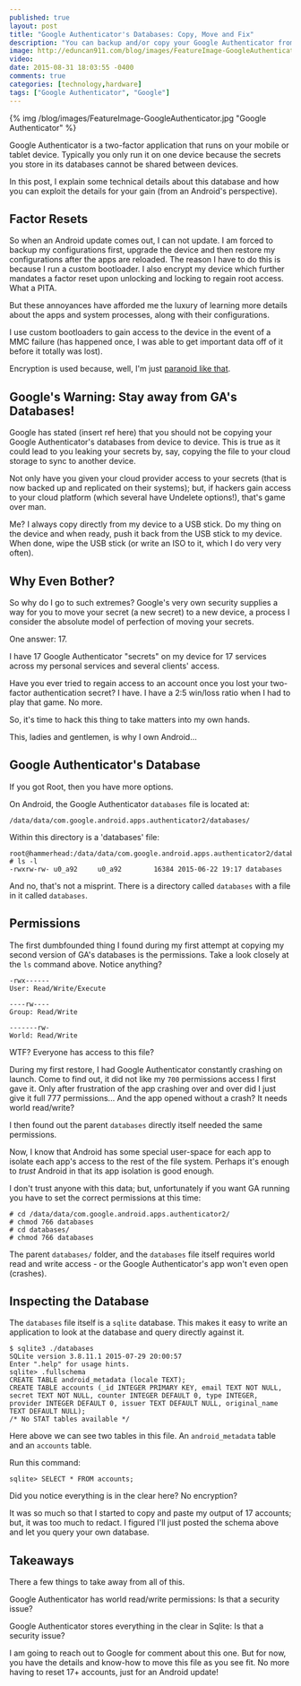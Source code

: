 ```yaml
---
published: true
layout: post
title: "Google Authenticator's Databases: Copy, Move and Fix"
description: "You can backup and/or copy your Google Authenticator from device to device, providing you follow a few rules."
image: http://eduncan911.com/blog/images/FeatureImage-GoogleAuthenticator.jpg
video: 
date: 2015-08-31 18:03:55 -0400
comments: true
categories: [technology,hardware]
tags: ["Google Authenticator", "Google"]
---
```


{% img /blog/images/FeatureImage-GoogleAuthenticator.jpg "Google Authenticator" %}

Google Authenticator is a two-factor application that runs on your mobile or tablet device.  Typically you only run it on one device because the secrets you store in its databases cannot be shared between devices.

In this post, I explain some technical details about this database and how you can exploit the details for your gain (from an Android's perspective).

## Factor Resets

So when an Android update comes out, I can not update.  I am forced to backup my configurations first, upgrade the device and then restore my configurations after the apps are reloaded.  The reason I have to do this is because I run a custom bootloader.  I also encrypt my device which further mandates a factor reset upon unlocking and locking to regain root access.  What a PITA.

But these annoyances have afforded me the luxury of learning more details about the apps and system processes, along with their configurations.

I use custom bootloaders to gain access to the device in the event of a MMC failure (has happened once, I was able to get important data off of it before it totally was lost).

Encryption is used because, well, I'm just [paranoid like that](http://motherboard.vice.com/read/fbi-director-if-apple-and-google-wont-decrypt-phones-well-force-them-to).

## Google's Warning: Stay away from GA's Databases!

Google has stated (insert ref here) that you should not be copying your Google Authenticator's databases from device to device.  This is true as it could lead to you leaking your secrets by, say, copying the file to your cloud storage to sync to another device.  

Not only have you given your cloud provider access to your secrets (that is now backed up and replicated on their systems); but, if hackers gain access to your cloud platform (which several have Undelete options!), that's game over man.

Me?  I always copy directly from my device to a USB stick.  Do my thing on the device and when ready, push it back from the USB stick to my device.  When done, wipe the USB stick (or write an ISO to it, which I do very very often).

## Why Even Bother?

So why do I go to such extremes?  Google's very own security supplies a way for you to move your secret (a new secret) to a new device, a process I consider the absolute model of perfection of moving your secrets.

One answer: 17.

I have 17 Google Authenticator "secrets" on my device for 17 services across my personal services and several clients' access.

Have you ever tried to regain access to an account once you lost your two-factor authentication secret?  I have.  I have a 2:5 win/loss ratio when I had to play that game.  No more.

So, it's time to hack this thing to take matters into my own hands.

This, ladies and gentlemen, is why I own Android...

## Google Authenticator's Database

If you got Root, then you have more options.

On Android, the Google Authenticator `databases` file is located at:

```
/data/data/com.google.android.apps.authenticator2/databases/
```

Within this directory is a 'databases' file:

```
root@hammerhead:/data/data/com.google.android.apps.authenticator2/databases # ls -l
-rwxrw-rw- u0_a92     u0_a92        16384 2015-06-22 19:17 databases
```

And no, that's not a misprint.  There is a directory called `databases` with a file in it called `databases`.

## Permissions

The first dumbfounded thing I found during my first attempt at copying my second version of GA's databases is the permissions.  Take a look closely at the `ls` command above.  Notice anything?

```
-rwx------
User: Read/Write/Execute

----rw----
Group: Read/Write

-------rw-
World: Read/Write
```

WTF?  Everyone has access to this file?

During my first restore, I had Google Authenticator constantly crashing on launch.  Come to find out, it did not like my `700` permissions access I first gave it.  Only after frustration of the app crashing over and over did I just give it full 777 permissions...  And the app opened without a crash?  It needs world read/write?

I then found out the parent `databases` directly itself needed the same permissions.

Now, I know that Android has some special user-space for each app to isolate each app's access to the rest of the file system.  Perhaps it's enough to *trust* Android in that its app isolation is good enough.  

I don't trust anyone with this data; but, unfortunately if you want GA running you have to set the correct permissions at this time:

```
# cd /data/data/com.google.android.apps.authenticator2/
# chmod 766 databases
# cd databases/
# chmod 766 databases
```

The parent `databases/` folder, and the `databases` file itself requires world read and write access - or the Google Authenticator's app won't even open (crashes).

## Inspecting the Database

The `databases` file itself is a `sqlite` database.  This makes it easy to write an application to look at the database and query directly against it.

```
$ sqlite3 ./databases
SQLite version 3.8.11.1 2015-07-29 20:00:57
Enter ".help" for usage hints.
sqlite> .fullschema
CREATE TABLE android_metadata (locale TEXT);
CREATE TABLE accounts (_id INTEGER PRIMARY KEY, email TEXT NOT NULL, secret TEXT NOT NULL, counter INTEGER DEFAULT 0, type INTEGER, provider INTEGER DEFAULT 0, issuer TEXT DEFAULT NULL, original_name TEXT DEFAULT NULL);
/* No STAT tables available */
```

Here above we can see two tables in this file.  An `android_metadata` table and an `accounts` table.

Run this command:

```
sqlite> SELECT * FROM accounts;
```

Did you notice everything is in the clear here?  No encryption?

It was so much so that I started to copy and paste my output of 17 accounts; but, it was too much to redact.  I figured I'll just posted the schema above and let you query your own database.

## Takeaways

There a few things to take away from all of this.  

Google Authenticator has world read/write permissions: Is that a security issue?

Google Authenticator stores everything in the clear in Sqlite: Is that a security issue?

I am going to reach out to Google for comment about this one.  But for now, you have the details and know-how to move this file as you see fit.  No more having to reset 17+ accounts, just for an Android update!